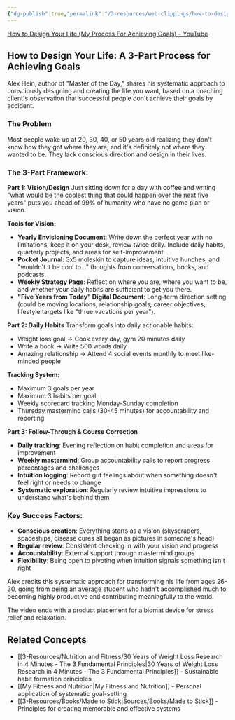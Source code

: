 ```yaml
---
{"dg-publish":true,"permalink":"/3-resources/web-clippings/how-to-design-your-life-my-process-for-achieving-goals-you-tube/","title":"How to Design Your Life (My Process For Achieving Goals) - YouTube","tags":["🌱_Active","📖_Reference","🎯_Personal"],"updated":"2025-10-19T09:40:32.062-07:00"}
---
```


[How to Design Your Life (My Process For Achieving Goals) - YouTube](https://www.youtube.com/watch?v=Czru2CuWyxQ&list=TLPQMTcwNzIwMjX4Y6H_-kFw1A&index=6)

## How to Design Your Life: A 3-Part Process for Achieving Goals

Alex Hein, author of "Master of the Day," shares his systematic approach to consciously designing and creating the life you want, based on a coaching client's observation that successful people don't achieve their goals by accident.

### The Problem

Most people wake up at 20, 30, 40, or 50 years old realizing they don't know how they got where they are, and it's definitely not where they wanted to be. They lack conscious direction and design in their lives.

### The 3-Part Framework:

**Part 1: Vision/Design** Just sitting down for a day with coffee and writing "what would be the coolest thing that could happen over the next five years" puts you ahead of 99% of humanity who have no game plan or vision.

**Tools for Vision:**

- **Yearly Envisioning Document**: Write down the perfect year with no limitations, keep it on your desk, review twice daily. Include daily habits, quarterly projects, and areas for self-improvement.
- **Pocket Journal**: 3x5 moleskin to capture ideas, intuitive hunches, and "wouldn't it be cool to..." thoughts from conversations, books, and podcasts.
- **Weekly Strategy Page**: Reflect on where you are, where you want to be, and whether your daily habits are sufficient to get you there.
- **"Five Years from Today" Digital Document**: Long-term direction setting (could be moving locations, relationship goals, career objectives, lifestyle targets like "three vacations per year").

**Part 2: Daily Habits** Transform goals into daily actionable habits:

- Weight loss goal → Cook every day, gym 20 minutes daily
- Write a book → Write 500 words daily
- Amazing relationship → Attend 4 social events monthly to meet like-minded people

**Tracking System:**

- Maximum 3 goals per year
- Maximum 3 habits per goal
- Weekly scorecard tracking Monday-Sunday completion
- Thursday mastermind calls (30-45 minutes) for accountability and reporting

**Part 3: Follow-Through & Course Correction**

- **Daily tracking**: Evening reflection on habit completion and areas for improvement
- **Weekly mastermind**: Group accountability calls to report progress percentages and challenges
- **Intuition logging**: Record gut feelings about when something doesn't feel right or needs to change
- **Systematic exploration**: Regularly review intuitive impressions to understand what's behind them

### Key Success Factors:

- **Conscious creation**: Everything starts as a vision (skyscrapers, spaceships, disease cures all began as pictures in someone's head)
- **Regular review**: Consistent checking in with your vision and progress
- **Accountability**: External support through mastermind groups
- **Flexibility**: Being open to pivoting when intuition signals something isn't right

Alex credits this systematic approach for transforming his life from ages 26-30, going from being an average student who hadn't accomplished much to becoming highly productive and contributing meaningfully to the world.

The video ends with a product placement for a biomat device for stress relief and relaxation.

## Related Concepts
- [[3-Resources/Nutrition and Fitness/30 Years of Weight Loss Research in 4 Minutes -  The 3 Fundamental Principles\|30 Years of Weight Loss Research in 4 Minutes -  The 3 Fundamental Principles]] - Sustainable habit formation principles
- [[My Fitness and Nutrition\|My Fitness and Nutrition]] - Personal application of systematic goal-setting
- [[3-Resources/Books/Made to Stick\|Sources/Books/Made to Stick]] - Principles for creating memorable and effective systems

